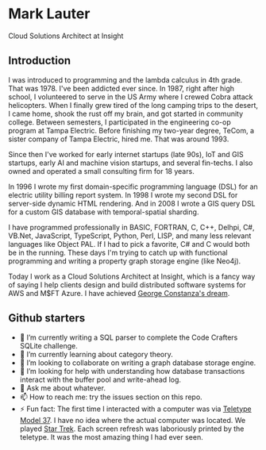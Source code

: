 # Mark Lauter
Cloud Solutions Architect at Insight

## Introduction
I was introduced to programming and the lambda calculus in 4th grade. That was 1978. I've been addicted ever since.
In 1987, right after high school, I volunteered to serve in the US Army where I crewed Cobra attack helicopters.
When I finally grew tired of the long camping trips to the desert, I came home, shook the rust off my brain, and got started in community college. Between semesters, 
I participated in the engineering co-op program at Tampa Electric. Before finishing my two-year degree, TeCom, a 
sister company of Tampa Electric, hired me. That was around 1993.

Since then I've worked for early internet startups (late 90s), IoT and GIS startups, early AI and machine vision startups, and several fin-techs. 
I also owned and operated a small consulting firm for 18 years.

In 1996 I wrote my first domain-specific programming language (DSL) for an electric utility billing report system. In 1998 I wrote my second DSL 
for server-side dynamic HTML rendering. And in 2008 I wrote a GIS query DSL for a custom GIS database with temporal-spatial sharding.

I have programmed professionally in BASIC, FORTRAN, C, C++, Delhpi, C#, VB.Net, JavaScript, TypeScript, Python, Perl, LISP, and many less relevant languages like Object PAL. 
If I had to pick a favorite, C# and C would both be in the running. These days I'm trying to catch up with functional programming and 
writing a property graph storage engine (like Neo4j).

Today I work as a Cloud Solutions Architect at Insight, which is a fancy way of saying I help clients design and build distributed 
software systems for AWS and M$FT Azure. I have achieved [George Constanza's dream](https://www.youtube.com/watch?v=ZI_hOP_K6MY).

## Github starters
- 🔭 I’m currently writing a SQL parser to complete the Code Crafters SQLite challenge.
- 🌱 I’m currently learning about category theory.
- 👯 I’m looking to collaborate on writing a graph database storage engine.
- 🤔 I’m looking for help with understanding how database transactions interact with the buffer pool and write-ahead log.
- 💬 Ask me about whatever.
- 📫 How to reach me: try the issues section on this repo.
- ⚡ Fun fact: The first time I interacted with a computer was via [Teletype Model 37](https://www.youtube.com/watch?v=MikoF6KZjm0). I have no idea where the actual computer was located. We played [Star Trek](https://makinggamesbyyear.itch.io/star-trek-1971). Each screen refresh was laboriously printed by the teletype. It was the most amazing thing I had ever seen.
  
